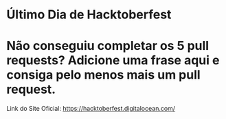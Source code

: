 # Último Dia de Hacktoberfest

Não conseguiu completar os 5 pull requests? Adicione uma frase
aqui e consiga pelo menos mais um pull request.
============

Link do Site Oficial: https://hacktoberfest.digitalocean.com/
